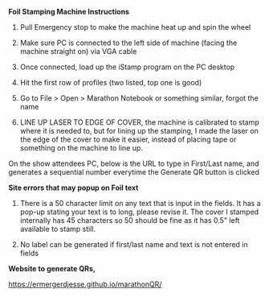 **Foil Stamping Machine Instructions**

1. Pull Emergency stop to make the machine heat up and spin the wheel

2. Make sure PC is connected to the left side of machine (facing the machine straight on) via VGA cable

3. Once connected, load up the iStamp program on the PC desktop

4. Hit the first row of profiles (two listed, top one is good)

5. Go to File > Open > Marathon Notebook or something similar, forgot the name

6. LINE UP LASER TO EDGE OF COVER, the machine is calibrated to stamp where it is needed to, but for lining up the stamping, I made the laser on the edge of the cover to make it easier, instead of placing tape or something on the machine to line up.

On the show attendees PC, below is the URL to type in First/Last name, and generates a sequential number everytime the Generate QR button is clicked

**Site errors that may popup on Foil text**

1. There is a 50 character limit on any text that is input in the fields. It has a pop-up stating your text is to long, please revise it. The cover I stamped internally has 45 characters so 50 should be fine as it has 0.5" left available to stamp still.

2. No label can be generated if first/last name and text is not entered in fields

**Website to generate QRs,**

https://ermergerdjesse.github.io/marathonQR/
